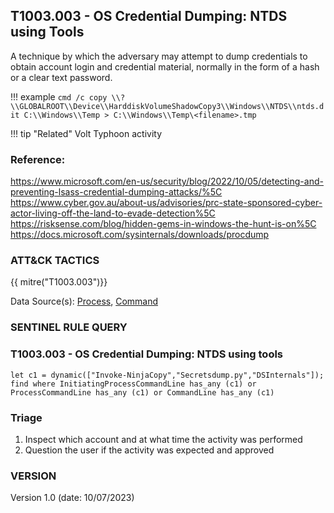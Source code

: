 ## T1003.003 - OS Credential Dumping: NTDS using Tools

A technique by which the adversary may attempt to dump credentials to obtain account login and credential material, normally in the form of a hash or a clear text password.

!!! example
    ```
    cmd /c copy \\?\\GLOBALROOT\\Device\\HarddiskVolumeShadowCopy3\\Windows\\NTDS\\ntds.dit C:\\Windows\\Temp > C:\\Windows\\Temp\<filename>.tmp
    ```

!!! tip "Related"
    Volt Typhoon activity

### Reference:

https://www.microsoft.com/en-us/security/blog/2022/10/05/detecting-and-preventing-lsass-credential-dumping-attacks/%5C
https://www.cyber.gov.au/about-us/advisories/prc-state-sponsored-cyber-actor-living-off-the-land-to-evade-detection%5C
https://risksense.com/blog/hidden-gems-in-windows-the-hunt-is-on%5C
https://docs.microsoft.com/sysinternals/downloads/procdump

### ATT&CK TACTICS

{{ mitre("T1003.003")}}

Data Source(s): [Process](https://attack.mitre.org/datasources/DS0009/), [Command](https://attack.mitre.org/datasources/DS0017/)

### SENTINEL RULE QUERY<br>

### T1003.003 - OS Credential Dumping: NTDS using tools

```
let c1 = dynamic(["Invoke-NinjaCopy","Secretsdump.py","DSInternals"]);
find where InitiatingProcessCommandLine has_any (c1) or ProcessCommandLine has_any (c1) or CommandLine has_any (c1) 
```

### Triage

1. Inspect which account and at what time the activity was performed
1. Question the user if the activity was expected and approved

### VERSION

Version 1.0 (date: 10/07/2023)

